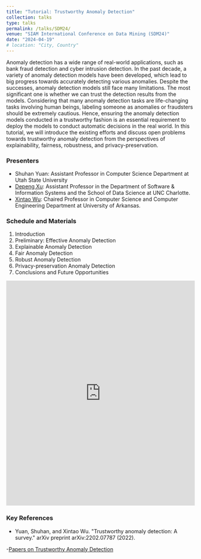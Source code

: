 ```yaml
---
title: "Tutorial: Trustworthy Anomaly Detection"
collection: talks
type: talks
permalink: /talks/SDM24/
venue: "SIAM International Conference on Data Mining (SDM24)"
date: "2024-04-19"
# location: "City, Country"
---
```


Anomaly detection has a wide range of real-world applications, such as bank fraud detection and cyber intrusion detection. In the past decade, a variety of anomaly detection models have been developed, which lead to big progress towards accurately detecting various anomalies. Despite the successes, anomaly detection models still face many limitations. The most significant one is whether we can trust the detection results from the models. Considering that many anomaly detection tasks are life-changing tasks involving human beings, labeling someone as anomalies or fraudsters should be extremely cautious. Hence, ensuring the anomaly detection models conducted in a trustworthy fashion is an essential requirement to deploy the models to conduct automatic decisions in the real world. In this tutorial, we will introduce the existing efforts and discuss open problems towards trustworthy anomaly detection from the perspectives of explainability, fairness, robustness, and privacy-preservation.

### Presenters

- Shuhan Yuan: Assistant Professor in Computer Science Department at Utah State University
- [Depeng Xu](https://webpages.charlotte.edu/dxu7/): Assistant Professor in the Department of Software & Information Systems and the School of Data Science at UNC Charlotte. 
- [Xintao Wu](http://www.csce.uark.edu/~xintaowu/): Chaired Professor in Computer Science and Computer Engineering Department at University of Arkansas. 

### Schedule and Materials

1. Introduction
2. Preliminary: Effective Anomaly Detection
3. Explainable Anomaly Detection
4. Fair Anomaly Detection
5. Robust Anomaly Detection
6. Privacy-preservation Anomaly Detection
7. Conclusions and Future Opportunities


<iframe src="https://drive.google.com/file/d/1gtNTGKL4ck5ZfpiBPGfZQhIpduG8fShs/preview?usp=sharing" width="100%" height="600px" style="border:0;"></iframe>

### Key References

- Yuan, Shuhan, and Xintao Wu. "Trustworthy anomaly detection: A survey." arXiv preprint arXiv:2202.07787 (2022).

-[Papers on Trustworthy Anomaly Detection](https://github.com/yuan-shuhan/trustworthy-anomaly-detection-papers)


